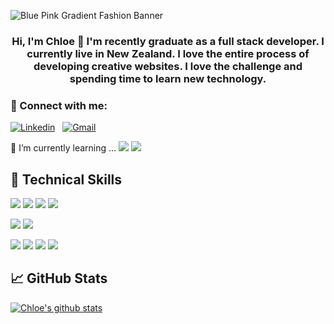 ![Blue Pink Gradient Fashion Banner](https://user-images.githubusercontent.com/107588804/193682201-3aa354dd-4e7e-40f3-8387-04c85149dab9.png)

<h3 align="center">
Hi, I'm Chloe 👋
I'm recently graduate as a full stack developer. I currently live in New Zealand. I love the entire process of developing creative websites. I love the challenge and spending time to learn new technology.
</h3>

### 🤝 Connect with me:

[![Linkedin](https://img.shields.io/badge/-LinkedIn-blue?style=flat&logo=Linkedin&logoColor=white)](https://www.linkedin.com/in/chloe-agatha-ida/) &nbsp;
[![Gmail](https://img.shields.io/badge/-Gmail-c14438?style=flat&logo=Gmail&logoColor=white)](mailto:chloe.agatha.ida@gmail.com)

🌱 I’m currently learning ...
![](https://img.shields.io/badge/Code-Redux-informational?style=flat&logo=Redux&color=764ABC)
![](https://img.shields.io/badge/Code-PostgreSQL-informational?style=flat&logo=PostgreSQL&color=336791)

## 💼 Technical Skills

![](https://img.shields.io/badge/Code-React-informational?style=flat&logo=react&color=61DAFB)
![](https://img.shields.io/badge/Code-JavaScript-informational?style=flat&logo=JavaScript&color=F7DF1E)
![](https://img.shields.io/badge/Code-HTML5-informational?style=flat&logo=HTML5&color=E34F26)
![](https://img.shields.io/badge/Code-SQLite-informational?style=flat&logo=SQLite&color=003B57)
</br>

![](https://img.shields.io/badge/Style-Bootstrap-informational?style=flat&logo=Bootstrap&color=7952B3)
![](https://img.shields.io/badge/Style-CSS3-informational?style=flat&logo=CSS3&color=1572B6)
</br>

![](https://img.shields.io/badge/Tools-NPM-informational?style=flat&logo=NPM&color=CB3837)
![](https://img.shields.io/badge/Tools-Heroku-informational?style=flat&logo=Heroku&color=430098)
![](https://img.shields.io/badge/Tools-Git-informational?style=flat&logo=Git&color=F05032)
![](https://img.shields.io/badge/Tools-GitHub-informational?style=flat&logo=GitHub&color=181717)

## 📈 GitHub Stats

[![Chloe's github stats](https://github-readme-stats.vercel.app/api?username=chloeida123)](https://github.com/chloeida123/)

